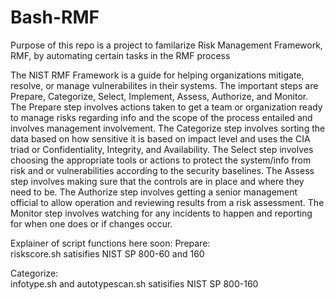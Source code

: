 # Bash-RMF

Purpose of this repo is a project to familarize Risk Management Framework, RMF, by automating certain tasks in the RMF process

The NIST RMF Framework is a guide for helping organizations mitigate, resolve, or manage vulnerabilites in their systems. The important steps are Prepare, Categorize, Select, Implement, Assess, Authorize, and Monitor. 
The Prepare step involves actions taken to get a team or organization ready to manage risks regarding info and the scope of the process entailed and involves management involvement. 
The Categorize step involves sorting the data based on how sensitive it is based on impact level and uses the CIA triad or Confidentiality, Integrity, and Availability. 
The Select step involves choosing the appropriate tools or actions to protect the system/info from risk and or vulnerabilities according to the security baselines. 
The Assess step involves making sure that the controls are in place and where they need to be. 
The Authorize step involves getting a senior management official to allow operation and reviewing results from a risk assessment. 
The Monitor step involves watching for any incidents to happen and reporting for when one does or if changes occur. 

Explainer of script functions here soon: 
Prepare:  
riskscore.sh satisifies NIST SP 800-60 and 160

Categorize:  
infotype.sh and autotypescan.sh satisifies NIST SP 800-160
